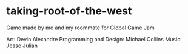 # taking-root-of-the-west
Game made by me and my roommate for Global Game Jam

Art: Devin Alexandre
Programming and Design: Michael Collins
Music: Jesse Julian

